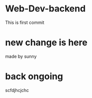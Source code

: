 # Web-Dev-backend
This is first commit
# new change is here
made by sunny 
# back ongoing
scfdjhcjchc